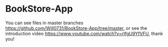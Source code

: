 # BookStore-App
You can see files in master branches https://github.com/Will0731/BookStore-App/tree/master, or see the introduction video https://www.youtube.com/watch?v=rIfgU9YfVFU, thank you!
